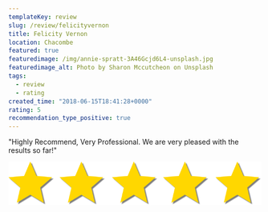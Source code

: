 ```yaml
---
templateKey: review
slug: /review/felicityvernon
title: Felicity Vernon
location: Chacombe
featured: true
featuredimage: /img/annie-spratt-3A46Gcjd6L4-unsplash.jpg
featuredimage_alt: Photo by Sharon Mccutcheon on Unsplash
tags:
  - review
  - rating
created_time: "2018-06-15T18:41:28+0000"
rating: 5
recommendation_type_positive: true
---
```

"Highly Recommend, Very Professional. We are very pleased with the results so far!"


![](./5starrating.png)
